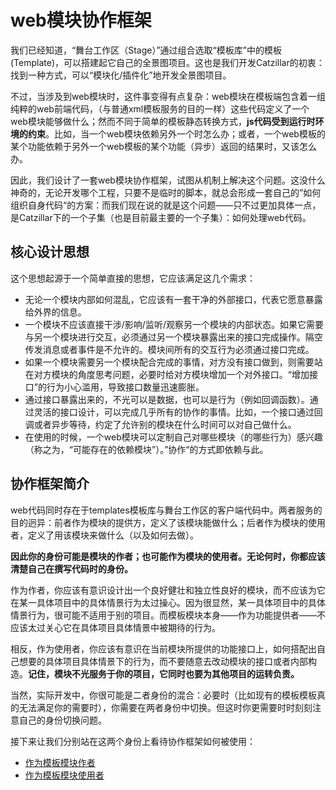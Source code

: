 # web模块协作框架
我们已经知道，“舞台工作区（Stage）”通过组合选取“模板库”中的模板(Template)，可以搭建起它自己的全景图项目。这也是我们开发Catzillar的初衷：找到一种方式，可以“模块化/插件化”地开发全景图项目。

不过，当涉及到web模块时，这件事变得有点复杂：web模块在模板端包含着一组纯粹的web前端代码，（与普通xml模板服务的目的一样）这些代码定义了一个web模块能够做什么；然而不同于简单的模板静态转换方式，__js代码受到运行时环境的约束__。比如，当一个web模块依赖另外一个时怎么办；或者，一个web模板的某个功能依赖于另外一个web模板的某个功能（异步）返回的结果时，又该怎么办。

因此，我们设计了一套web模块协作框架，试图从机制上解决这个问题。这没什么神奇的，无论开发哪个工程，只要不是临时的脚本，就总会形成一套自己的”如何组织自身代码“的方案：而我们现在说的就是这个问题——只不过更加具体一点，是Catzillar下的一个子集（也是目前最主要的一个子集）：如何处理web代码。


## 核心设计思想
这个思想起源于一个简单直接的思想，它应该满足这几个需求：

* 无论一个模块内部如何混乱，它应该有一套干净的外部接口，代表它愿意暴露给外界的信息。
* 一个模块不应该直接干涉/影响/监听/观察另一个模块的内部状态。如果它需要与另一个模块进行交互，必须通过另一个模块暴露出来的接口完成操作。隔空传发消息或者事件是不允许的。模块间所有的交互行为必须通过接口完成。
* 如果一个模块需要另一个模块配合完成的事情，对方没有接口做到，则需要站在对方模块的角度思考问题，必要时给对方模块增加一个对外接口。“增加接口”的行为小心滥用，导致接口数量迅速膨胀。
* 通过接口暴露出来的，不光可以是数据，也可以是行为（例如回调函数）。通过灵活的接口设计，可以完成几乎所有的协作的事情。比如，一个接口通过回调或者异步等待，约定了允许别的模块在什么时间可以对自己做什么。
* 在使用的时候，一个web模块可以定制自己对哪些模块（的哪些行为）感兴趣（称之为，“可能存在的依赖模块”）。”协作“的方式即依赖与此。


## 协作框架简介
web代码同时存在于templates模板库与舞台工作区的客户端代码中。两者服务的目的迥异：前者作为模块的提供方，定义了该模块能做什么；后者作为模块的使用者，定义了用该模块来做什么（以及如何去做）。

__因此你的身份可能是模块的作者；也可能作为模块的使用者。无论何时，你都应该清楚自己在撰写代码时的身份。__

作为作者，你应该有意识设计出一个良好健壮和独立性良好的模块，而不应该为它在某一具体项目中的具体情景行为太过操心。因为很显然，某一具体项目中的具体情景行为，很可能不适用于别的项目。而模板模块本身——作为功能提供者——不应该太过关心它在具体项目具体情景中被期待的行为。

相反，作为使用者，你应该有意识在当前模块所提供的功能接口上，如何搭配出自己想要的具体项目具体情景下的行为，而不要随意去改动模块的接口或者内部构造。__记住，模块不光服务于你的项目，它同时也要为其他项目的运转负责。__

当然，实际开发中，你很可能是二者身份的混合：必要时（比如现有的模板模板真的无法满足你的需要时），你需要在两者身份中切换。但这时你更需要时时刻刻注意自己的身份切换问题。

接下来让我们分别站在这两个身份上看待协作框架如何被使用：

* [作为模板模块作者](javascript:ReadMore('catzillar/web_module_framework_as_author.md?lang=cn'))
* [作为模板模块使用者](javascript:ReadMore('catzillar/web_module_framework_as_user.md?lang=cn'))
